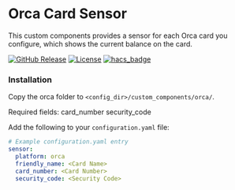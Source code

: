 # Orca Card Sensor

This custom components provides a sensor for each Orca card you configure, which shows the current balance on the card.

[![GitHub Release][releases-shield]][releases]
[![License][license-shield]](LICENSE.md)
[![hacs_badge](https://img.shields.io/badge/HACS-Custom-41BDF5.svg?style=for-the-badge)](https://github.com/hacs/integration)

### Installation

Copy the orca folder to `<config_dir>/custom_components/orca/`.

Required fields:
card_number
security_code

Add the following to your `configuration.yaml` file:

```yaml
# Example configuration.yaml entry
sensor:
  platform: orca
  friendly_name: <Card Name>
  card_number: <Card Number>
  security_code: <Security Code>
```

[license-shield]: https://img.shields.io/github/license/buckbanzai/ha-orca.svg?style=for-the-badge
[releases-shield]: https://img.shields.io/github/release/buckbanzai/ha-orca.svg?style=for-the-badge
[releases]: https://github.com/buckbanzai/ha-orca/releases
